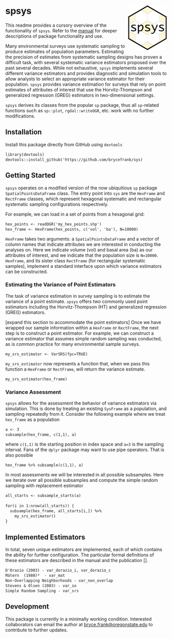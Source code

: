 # spsys <img src='man/figures/logo.png' align="right" height="139" /></a>

This readme provides a cursory overview of the functionality of `spsys`. Refer to the [manual](http://brycefrank.com/spsys/reference/index.html) for deeper descriptions of package functionality and use.

Many environmental surveys use systematic sampling to produce estimates of population parameters. Estimating the precision of estimates from systematic sampling designs has proven a difficult task, with several systematic variance estimators proposed over the past several decades. While not exhaustive, `spsys` implements several different variance estimators and provides diagnostic and simulation tools to allow analysts to select an appropriate variance estimator for their population. `spsys` provides variance estimation for surveys that rely on point estimates of attributes of interest that use the Horvitz-Thompson and generalized regression (GREG) estimators in two-dimensional settings.

`spsys` derives its classes from the popular `sp` package, thus all `sp`-related functions such as `sp::plot`, `rgdal::writeOGR`, etc. work with no further modifications.

## Installation

Install this package directly from GitHub using `devtools`

```{r}
library(devtools)
devtools::install_github('https://github.com/brycefrank/sys)
```

## Getting Started

`spsys` operates on a modified version of the now ubiquitious `sp` package `SpatialPointsDataFrame` class. The entry point into `sys` are the `HexFrame` and `RectFrame` classes, which represent hexagonal systematic and rectangular systematic sampling configurations respectively.

For example, we can load in a set of points from a hexagonal grid:

```{r}
hex_points <- readOGR('my_hex_points.shp')
hex_frame <- HexFrame(hex_points, c('vol', 'ba'), N=10000)
```

`HexFrame` takes two arguments: a `SpatialPointsDataFrame` and a vector of column names that indicate attributes we are interested in conducting the analyses on. Here we indicate volume (vol) and basal area (ba) as our attributes of interest, and we indicate that the population size is `N=10000`. `HexFrame`, and its sister class `RectFrame` (for rectangular systematic samples), implement a standard interface upon which variance estimators can be constructed.

### Estimating the Variance of Point Estimators

The task of variance estimation in survey sampling is to estimate the variance of a point estimate. `spsys` offers two commonly used point estimators including the Horvitz-Thompson (HT) and generalized regression (GREG) estimators.

[expand this section to accommodate the point estimators]
Once we have wrapped our sample information within a `HexFrame` or `RectFrame`, the next step is to construct a point estimator. For example, we can construct a variance estimator that assumes simple random sampling was conducted, as is common practice for many environmental sample surveys.

```
my_srs_estimator <- VarSRS(fpc=TRUE)
```

`my_srs_estimator` now represents a function that, when we pass this function a `HexFrame` or `RectFrame`, will return the variance estimate.

```
my_srs_estimator(hex_frame)
```

### Variance Assessment

`spsys` allows for the assessment the behavior of variance estimators via simulation. This is done by treating an existing `SysFrame` as a population, and sampling repeatedly from it. Consider the following example where we treat `hex_frame` as a population

```{r}
a <- 3
subsample(hex_frame, c(1,1), a)
```

where `c(1,1)` is the starting position in index space and `a=3` is the sampling interval. Fans of the `dplyr` package may want to use pipe operators. That is also possible

```{r}
hex_frame %>% subsample(c(1,1), a)
```

In most assessments we will be interested in all possible subsamples. Here we iterate over all possible subsamples and compute the simple random sampling with replacement estimator

```{r}
all_starts <- subsample_starts(a)

for(i in 1:nrow(all_starts)) {
  subsample(hex_frame, all_starts[i,]) %>%
    my_srs_estimator()
}
```

## Implemented Estimators

In total, seven unique estimators are implemented, each of which contains the ability for further configuration. The particular formal definitions of these estimators are described in the manual and the publication [].

```
D'Orazio (2003) - var_dorazio_i, var_dorazio_c
Mátern  (1980)*  - var_mat
Non-Overlapping Neighborhoods - var_non_overlap
Stevens & Olsen (2003) - var_so
Simple Random Sampling - var_srs
```

## Development

This package is currently in a minimally working condition. Interested collaborators can email the author at bryce.frank@oregonstate.edu to contribute to further updates.
